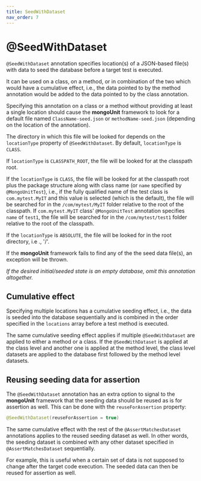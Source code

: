 ```yaml
---
title: SeedWithDataset
nav_order: 7
---
```


# @SeedWithDataset

`@SeedWithDataset` annotation specifies location(s) of a JSON-based file(s) with data to seed the database before a target test is executed. 

It can be used on a class, on a method, or in combination of the two which would have a cumulative effect, i.e., the data pointed to by the method annotation would be added to the data pointed to by the class annotation.

Specifying this annotation on a class or a method without providing at least a single location should cause the **mongoUnit** framework to look for a default file named `ClassName-seed.json` or `methodName-seed.json` (depending on the location of the annotation). 

The directory in which this file will be looked for depends on the `locationType` property of `@SeedWithDataset`. By default, `locationType` is `CLASS`.

If `locationType` is `CLASSPATH_ROOT`, the file will be looked for at the classpath root.

If the `locationType` is `CLASS`, the file will be looked for at the classpath root plus the package structure along with class name (or `name` specified by `@MongoUnitTest`), i.e., if the fully qualified name of the test class is `com.mytest.MyIT` and this value is selected (which is the default), the file will be searched for in the `/com/mytest/MyIT` folder relative to the root of the classpath. If `com.mytest.MyIT` class' `@MongoUnitTest` annotation specifies `name` of `test1`, the file will be searched for in the `/com/mytest/test1` folder relative to the root of the classpath.

If the `locationType` is `ABSOLUTE`, the file will be looked for in the root directory, i.e ., '/'.

If the **mongoUnit** framework fails to find any of the the seed data file(s), an exception will be thrown.

*If the desired initial/seeded state is an empty database, omit this annotation altogether.*

## Cumulative effect

Specifying multiple locations has a cumulative seeding effect, i.e., the data is seeded into the database sequentially and is combined in the order specified in the `locations` array before a test method is executed.

The same cumulative seeding effect applies if multiple `@SeedWithDataset` are applied to either a method or a class. If the `@SeedWithDataset` is applied at the class level and another one is applied at the method level, the class level datasets are applied to the database first followed by the method level datasets.

## Reusing seeding data for assertion

The `@SeedWithDataset` annotation has an extra option to signal to the **mongoUnit** framework that the seeding data should be reused as is for assertion as well. This can be done with the `reuseForAssertion` property:

```java
@SeedWithDataset(reuseForAssertion = true)
```

The same cumulative effect with the rest of the `@AssertMatchesDataset` annotations applies to the reused seeding dataset as well. In other words, the seeding dataset is combined with any other dataset specified in `@AssertMatchesDataset` sequentially.

For example, this is useful when a certain set of data is not supposed to change after the target code execution. The seeded data can then be reused for assertion as well.
